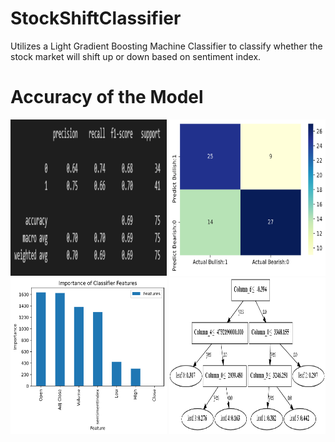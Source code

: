 # StockShiftClassifier
Utilizes a Light Gradient Boosting Machine Classifier to classify whether the stock market will shift up or down based on sentiment index.
# Accuracy of the Model
<p float="left">
<img src = "https://github.com/BabyChouSr/StockShiftClassifier/blob/main/reports/figures/classificationeport.PNG" width = "250" height = "250">
  <img src = "https://github.com/BabyChouSr/StockShiftClassifier/blob/main/reports/figures/cm.png" width = "250" height = "250">
  <img src = "https://github.com/BabyChouSr/StockShiftClassifier/blob/main/reports/figures/featureimportance.png" width = "250" height = "250">
  <img src = "https://github.com/BabyChouSr/StockShiftClassifier/blob/main/reports/figures/tree.PNG" width = "250" height = "250">
</p>
